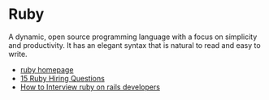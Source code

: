 # Ruby

A dynamic, open source programming language with a focus on simplicity and productivity. It has an elegant syntax that is natural to read and easy to write.

- [ruby homepage](https://www.ruby-lang.org/en/)
- [15 Ruby Hiring Questions](https://gist.github.com/ryansobol/5252653)
- [How to Interview ruby on rails developers](https://rubygarage.org/blog/how-to-interview-your-ruby-on-rails-developer)
